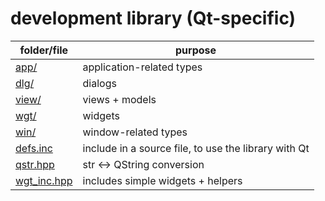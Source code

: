 # development library (Qt-specific)

folder/file     | purpose
---             | ---
[app/](app/)    | application-related types
[dlg/](dlg/)    | dialogs
[view/](view/)  | views + models
[wgt/](wgt/)    | widgets
[win/](win/)    | window-related types
[defs.inc](defs.inc)        | include in a source file, to use the library with Qt
[qstr.hpp](qstr.hpp)        | str <-> QString conversion
[wgt_inc.hpp](wgt_inc.hpp)  | includes simple widgets + helpers

